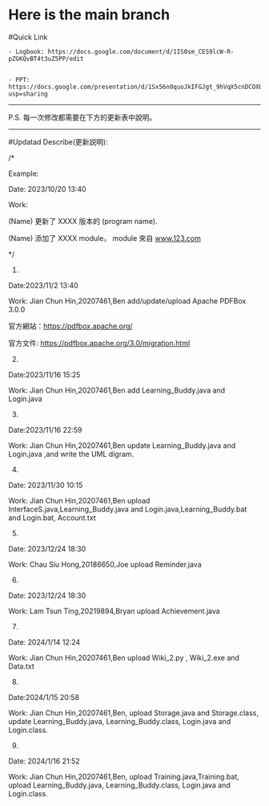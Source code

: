 # Here is the main branch

#Quick Link

    - Logbook: https://docs.google.com/document/d/1IS0sm_CES9lcW-R-pZGKQvBT4t3uZ5PP/edit


    - PPT: https://docs.google.com/presentation/d/1Sx56n0quoJkIFGJgt_9hVqX5cnDCOXUL0wlED01Ir68/edit?usp=sharing
     

    
----------------------------------------------------------------------------------------------

P.S. 每一次修改都需要在下方的更新表中說明。

---------------------------------------------------------------


#Updatad Describe(更新説明):

/*

Example:

Date: 2023/10/20 13:40 

Work: 

(Name) 更新了 XXXX 版本的 (program name). 


(Name) 添加了 XXXX module， module 來自 www.123.com 

*/

1.
 Date:2023/11/2 13:40

 Work:
 Jian Chun Hin,20207461,Ben add/update/upload Apache PDFBox 3.0.0 

官方網站：https://pdfbox.apache.org/

官方文件: https://pdfbox.apache.org/3.0/migration.html

2.
 Date:2023/11/16 15:25

 Work:
 Jian Chun Hin,20207461,Ben add Learning_Buddy.java and Login.java

3.
 Date:2023/11/16 22:59

 Work:
 Jian Chun Hin,20207461,Ben update Learning_Buddy.java and Login.java ,and write the UML digram.

4.
 Date: 2023/11/30 10:15

 Work:
 Jian Chun Hin,20207461,Ben upload InterfaceS.java,Learning_Buddy.java and Login.java,Learning_Buddy.bat and Login.bat, Account.txt

5.
 Date: 2023/12/24 18:30

 Work:
 Chau Siu Hong,20186650,Joe upload Reminder.java

6.
 Date: 2023/12/24 18:30

 Work:
 Lam Tsun Ting,20219894,Bryan upload Achievement.java

7.
  Date: 2024/1/14 12:24

  Work:
  Jian Chun Hin,20207461,Ben upload Wiki_2.py , Wiki_2.exe and Data.txt


8.
  Date:2024/1/15 20:58

  Work:
  Jian Chun Hin,20207461,Ben, upload Storage.java and Storage.class, update Learning_Buddy.java, Learning_Buddy.class, Login.java and Login.class.

9.
  Date: 2024/1/16 21:52

  Work:
  Jian Chun Hin,20207461,Ben, upload Training.java,Training.bat, upload Learning_Buddy.java, Learning_Buddy.class, Login.java and Login.class.
